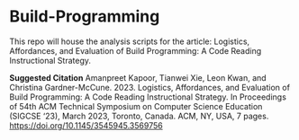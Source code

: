 # Build-Programming
This repo will house the analysis scripts for the article: Logistics, Affordances, and Evaluation of Build Programming: A Code Reading Instructional Strategy.

**Suggested Citation**
Amanpreet Kapoor, Tianwei Xie, Leon Kwan, and Christina Gardner-McCune. 2023. Logistics, Affordances, and Evaluation of Build Programming: A Code Reading Instructional Strategy. In Proceedings of 54th ACM Technical Symposium on Computer Science Education (SIGCSE ‘23), March 2023, Toronto, Canada. ACM, NY, USA, 7 pages.
https://doi.org/10.1145/3545945.3569756 

